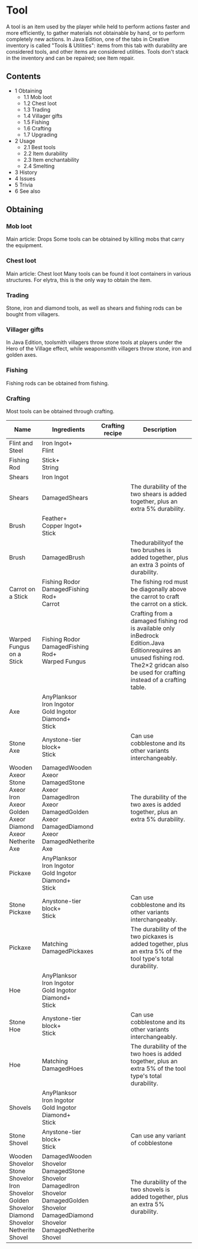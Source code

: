 # Tool
A tool is an item used by the player while held to perform actions faster and more efficiently, to gather materials not obtainable by hand, or to perform completely new actions. In Java Edition, one of the tabs in Creative inventory is called "Tools & Utilities": items from this tab with durability are considered tools, and other items are considered utilities. Tools don't stack in the inventory and can be repaired; see Item repair.

## Contents
- 1 Obtaining
	- 1.1 Mob loot
	- 1.2 Chest loot
	- 1.3 Trading
	- 1.4 Villager gifts
	- 1.5 Fishing
	- 1.6 Crafting
	- 1.7 Upgrading
- 2 Usage
	- 2.1 Best tools
	- 2.2 Item durability
	- 2.3 Item enchantability
	- 2.4 Smelting
- 3 History
- 4 Issues
- 5 Trivia
- 6 See also

## Obtaining
### Mob loot
Main article: Drops
Some tools can be obtained by killing mobs that carry the equipment.

### Chest loot
Main article: Chest loot
Many tools can be found it loot containers in various structures. For elytra, this is the only way to obtain the item.

### Trading
Stone, iron and diamond tools, as well as shears and fishing rods can be bought from villagers.

### Villager gifts
In Java Edition, toolsmith villagers throw stone tools at players under the Hero of the Village effect, while weaponsmith villagers throw stone, iron and golden axes.

### Fishing
Fishing rods can be obtained from fishing.

### Crafting
Most tools can be obtained through crafting.

| Name                                                                                                               | Ingredients                                                                                                                                                  | Crafting recipe | Description                                                                                                                                                                               |
|--------------------------------------------------------------------------------------------------------------------|--------------------------------------------------------------------------------------------------------------------------------------------------------------|-----------------|-------------------------------------------------------------------------------------------------------------------------------------------------------------------------------------------|
| Flint and Steel                                                                                                    | Iron Ingot+<br/>Flint                                                                                                                                        |                 |                                                                                                                                                                                           |
| Fishing Rod                                                                                                        | Stick+<br/>String                                                                                                                                            |                 |                                                                                                                                                                                           |
| Shears                                                                                                             | Iron Ingot                                                                                                                                                   |                 |                                                                                                                                                                                           |
| Shears                                                                                                             | DamagedShears                                                                                                                                                |                 | The durability of the two shears is added together, plus an extra 5% durability.                                                                                                          |
| Brush                                                                                                              | Feather+<br/>Copper Ingot+<br/>Stick                                                                                                                         |                 |                                                                                                                                                                                           |
| Brush                                                                                                              | DamagedBrush                                                                                                                                                 |                 | Thedurabilityof the two brushes is added together, plus an extra 3 points of durability.                                                                                                  |
| Carrot on a Stick                                                                                                  | Fishing Rodor<br/>DamagedFishing Rod+<br/>Carrot                                                                                                             |                 | The fishing rod must be diagonally above the carrot to craft the carrot on a stick.                                                                                                       |
| Warped Fungus on a Stick                                                                                           | Fishing Rodor<br/>DamagedFishing Rod+<br/>Warped Fungus                                                                                                      |                 | Crafting from a damaged fishing rod is available only inBedrock Edition.Java Editionrequires an unused fishing rod. The2×2 gridcan also be used for crafting instead of a crafting table. |
| Axe                                                                                                                | AnyPlanksor<br/>Iron Ingotor<br/>Gold Ingotor<br/>Diamond+<br/>Stick                                                                                         |                 |                                                                                                                                                                                           |
| Stone Axe                                                                                                          | Anystone-tier block+<br/>Stick                                                                                                                               |                 | Can use cobblestone and its other variants interchangeably.                                                                                                                               |
| Wooden Axeor<br/>Stone Axeor<br/>Iron Axeor<br/>Golden Axeor<br/>Diamond Axeor<br/>Netherite Axe                   | DamagedWooden Axeor<br/>DamagedStone Axeor<br/>DamagedIron Axeor<br/>DamagedGolden Axeor<br/>DamagedDiamond Axeor<br/>DamagedNetherite Axe                   |                 | The durability of the two axes is added together, plus an extra 5% durability.                                                                                                            |
| Pickaxe                                                                                                            | AnyPlanksor<br/>Iron Ingotor<br/>Gold Ingotor<br/>Diamond+<br/>Stick                                                                                         |                 |                                                                                                                                                                                           |
| Stone Pickaxe                                                                                                      | Anystone-tier block+<br/>Stick                                                                                                                               |                 | Can use cobblestone and its other variants interchangeably.                                                                                                                               |
| Pickaxe                                                                                                            | Matching DamagedPickaxes                                                                                                                                     |                 | The durability of the two pickaxes is added together, plus an extra 5% of the tool type's total durability.                                                                               |
| Hoe                                                                                                                | AnyPlanksor<br/>Iron Ingotor<br/>Gold Ingotor<br/>Diamond+<br/>Stick                                                                                         |                 |                                                                                                                                                                                           |
| Stone Hoe                                                                                                          | Anystone-tier block+<br/>Stick                                                                                                                               |                 | Can use cobblestone and its other variants interchangeably.                                                                                                                               |
| Hoe                                                                                                                | Matching DamagedHoes                                                                                                                                         |                 | The durability of the two hoes is added together, plus an extra 5% of the tool type's total durability.                                                                                   |
| Shovels                                                                                                            | AnyPlanksor<br/>Iron Ingotor<br/>Gold Ingotor<br/>Diamond+<br/>Stick                                                                                         |                 |                                                                                                                                                                                           |
| Stone Shovel                                                                                                       | Anystone-tier block+<br/>Stick                                                                                                                               |                 | Can use any variant of cobblestone                                                                                                                                                        |
| Wooden Shovelor<br/>Stone Shovelor<br/>Iron Shovelor<br/>Golden Shovelor<br/>Diamond Shovelor<br/>Netherite Shovel | DamagedWooden Shovelor<br/>DamagedStone Shovelor<br/>DamagedIron Shovelor<br/>DamagedGolden Shovelor<br/>DamagedDiamond Shovelor<br/>DamagedNetherite Shovel |                 | The durability of the two shovels is added together, plus an extra 5% durability.                                                                                                         |



